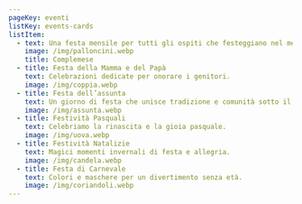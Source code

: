 ```yaml
---
pageKey: eventi
listKey: events-cards
listItem:
  - text: Una festa mensile per tutti gli ospiti che festeggiano nel mese.
    image: /img/palloncini.webp
    title: C﻿omplemese
  - title: Festa della Mamma e del Papà
    text: Celebrazioni dedicate per onorare i genitori.
    image: /img/coppia.webp
  - title: Festa dell’assunta
    text: Un giorno di festa che unisce tradizione e comunità sotto il segno della condivisione.
    image: /img/assunta.webp
  - title: Festività Pasquali
    text: Celebriamo la rinascita e la gioia pasquale.
    image: /img/uova.webp
  - title: Festività Natalizie
    text: Magici momenti invernali di festa e allegria.
    image: /img/candela.webp
  - title: Festa di Carnevale
    text: Colori e maschere per un divertimento senza età.
    image: /img/coriandoli.webp
---
```

